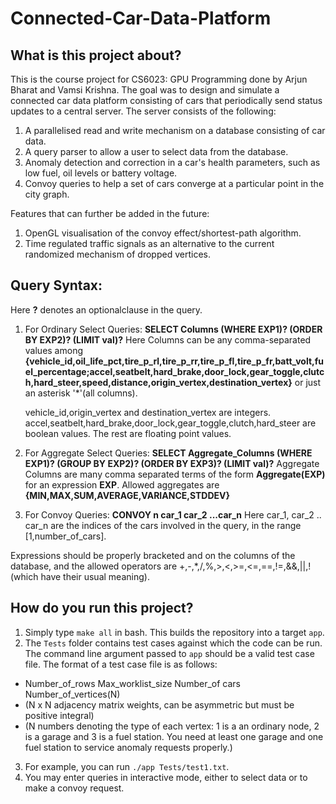 # Connected-Car-Data-Platform
## What is this project about?
This is the course project for CS6023: GPU Programming done by Arjun Bharat and Vamsi Krishna.
The goal was to design and simulate a connected car data platform consisting of cars that periodically send status updates to a central server. The server consists of the following:
1. A parallelised read and write mechanism on a database consisting of car data.
2. A query parser to allow a user to select data from the database.
3. Anomaly detection and correction in a car's health parameters, such as low fuel, oil levels or battery voltage.
4. Convoy queries to help a set of cars converge at a particular point in the city graph. 

Features that can further be added in the future:
1. OpenGL visualisation of the convoy effect/shortest-path algorithm.
2. Time regulated traffic signals as an alternative to the current randomized mechanism of dropped vertices. 

## Query Syntax:
Here **?** denotes an optionalclause in the query.
1. For Ordinary Select Queries: 
    **SELECT Columns (WHERE EXP1)? (ORDER BY EXP2)? (LIMIT val)?**
    Here Columns can be any comma-separated values among **{vehicle_id,oil_life_pct,tire_p_rl,tire_p_rr,tire_p_fl,tire_p_fr,batt_volt,fuel_percentage;accel,seatbelt,hard_brake,door_lock,gear_toggle,clutch,hard_steer,speed,distance,origin_vertex,destination_vertex}** or just an asterisk '*'(all columns).

    vehicle_id,origin_vertex and destination_vertex are integers. accel,seatbelt,hard_brake,door_lock,gear_toggle,clutch,hard_steer are boolean values. The rest are floating point values.
2. For Aggregate Select Queries:
    **SELECT Aggregate_Columns (WHERE EXP1)? (GROUP BY EXP2)? (ORDER BY EXP3)? (LIMIT val)?**
    Aggregate Columns are many comma separated terms of the form **Aggregate(EXP)** for an expression **EXP**. Allowed aggregates are **{MIN,MAX,SUM,AVERAGE,VARIANCE,STDDEV}**

3. For Convoy Queries:
    **CONVOY n car_1 car_2 ...car_n** 
    Here car_1, car_2 .. car_n are the indices of the cars involved in the query, in the range [1,number_of_cars].

Expressions should be properly bracketed and on the columns of the database, and the allowed operators are +,-,*,/,%,>,<,>=,<=,==,!=,&&,||,! (which have their usual meaning).
## How do you run this project?

1. Simply type `make all` in bash. This builds the repository into a target `app`.
2. The `Tests` folder contains test cases against which the code can be run. The command line argument passed to `app` should be a valid test case file. The format of a test case file is as follows:
- Number_of_rows Max_worklist_size Number_of cars Number_of_vertices(N)
- (N x N adjacency matrix weights, can be asymmetric but must be positive integral)
- (N numbers denoting the type of each vertex: 1 is a an ordinary node, 2 is a garage and 3 is a fuel station. You need at least one garage and one fuel station to service anomaly requests properly.)
3. For example, you can run `./app Tests/test1.txt`.
4. You may enter queries in interactive mode, either to select data or to make a convoy request.